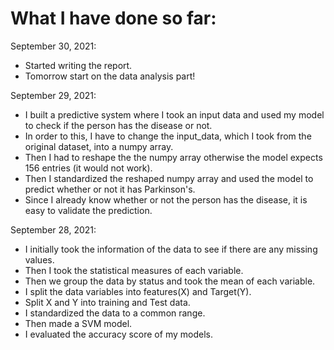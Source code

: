 # What I have done so far:

September 30, 2021:
- Started writing the report.
- Tomorrow start on the data analysis part!

September 29, 2021:
- I built a predictive system where I took an input data and used my model to check if the person has the disease or not.
- In order to this, I have to change the input_data, which I took from the original dataset, into a numpy array.
- Then I had to reshape the the numpy array otherwise the model expects 156 entries (it would not work).
- Then I standardized the reshaped numpy array and used the model to predict whether or not it has Parkinson's.
- Since I already know whether or not the person has the disease, it is easy to validate the prediction.
 
September 28, 2021:
- I initially took the information of the data to see if there are any missing values.
- Then I took the statistical measures of each variable. 
- Then we group the data by status and took the mean of each variable. 
- I split the data variables into features(X) and Target(Y).
- Split X and Y into training and Test data.
- I standardized the data to a common range.
- Then made a SVM model.
- I evaluated the accuracy score of my models.


